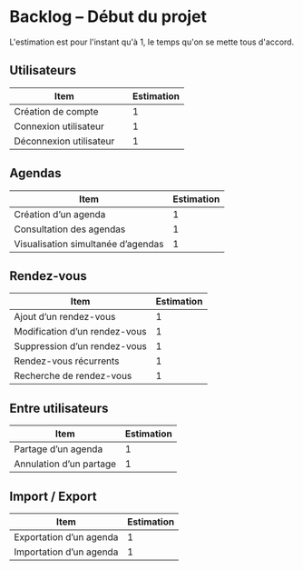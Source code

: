 # Backlog – Début du projet
L'estimation est pour l'instant qu'à 1, le temps qu'on se mette tous d'accord.

## Utilisateurs
| Item                   | | Estimation |
|-------------------------|-|-----------------|
| Création de compte      | | 1 |
| Connexion utilisateur    | | 1 |
| Déconnexion utilisateur  | | 1 |

## Agendas
| Item                                 | Estimation |
|---------------------------------------|-----------------|
| Création d’un agenda                  | 1 |
| Consultation des agendas              | 1 |
| Visualisation simultanée d’agendas    | 1 |

## Rendez-vous
| Item                          | Estimation |
|--------------------------------|-----------------|
| Ajout d’un rendez-vous         | 1 |
| Modification d’un rendez-vous  | 1 |
| Suppression d’un rendez-vous   | 1 |
| Rendez-vous récurrents         | 1 |
| Recherche de rendez-vous       | 1 |

## Entre utilisateurs
| Item                           | Estimation |
|---------------------------------|-----------------|
| Partage d’un agenda             | 1 |
| Annulation d’un partage         | 1 |

## Import / Export
| Item                   | Estimation |
|--------------------------|-----------------|
| Exportation d’un agenda  | 1 |
| Importation d’un agenda  | 1 |